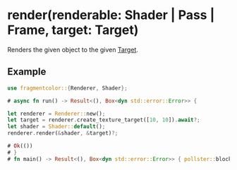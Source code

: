 # render(renderable: Shader | Pass | Frame, target: Target)

Renders the given object to the given [Target](https://fragmentcolor.org/api/core/target).

## Example

```rust
use fragmentcolor::{Renderer, Shader};

# async fn run() -> Result<(), Box<dyn std::error::Error>> {

let renderer = Renderer::new();
let target = renderer.create_texture_target([10, 10]).await?;
let shader = Shader::default();
renderer.render(&shader, &target)?;

# Ok(())
# }
# fn main() -> Result<(), Box<dyn std::error::Error>> { pollster::block_on(run()) }
```
